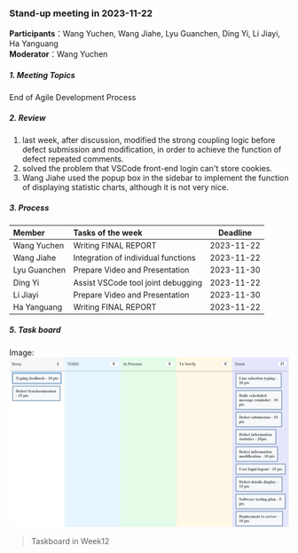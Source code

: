 ### Stand-up meeting in 2023-11-22

**Participants**：Wang Yuchen, Wang Jiahe, Lyu Guanchen, Ding Yi, Li Jiayi, Ha Yanguang  
**Moderator**：Wang Yuchen

##### 1. Meeting Topics

End of Agile Development Process

##### 2. Review

1. last week, after discussion, modified the strong coupling logic before defect submission and modification, in order to achieve the function of defect repeated comments.
2. solved the problem that VSCode front-end login can't store cookies.
3. Wang Jiahe used the popup box in the sidebar to implement the function of displaying statistic charts, although it is not very nice.

##### 3. Process

| Member       | Tasks of the week                   |      Deadline       |
|:-------------|:------------------------------------|:-------------------:|
| Wang Yuchen  | Writing FINAL REPORT                |     2023-11-22      |
| Wang Jiahe   | Integration of individual functions |     2023-11-22      |
| Lyu Guanchen | Prepare Video and Presentation      |     2023-11-30      |
| Ding Yi      | Assist VSCode tool joint debugging  |     2023-11-22      |
| Li Jiayi     | Prepare Video and Presentation      |     2023-11-30      |
| Ha Yanguang  | Writing FINAL REPORT                |     2023-11-22      |


##### 5. Task board
Image:
![avatar](https://github.com/Chen30lv/Project-Defect-Manage-Tool/blob/main/Stand-up%20meetings/IMG/TaskBoard_week_12.png)

> Taskboard in Week12